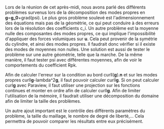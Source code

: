 Lors de la réunion de cet après-midi, nous avons parlé des différents problèmes survenus lors de la décomposition des modes propres en **g**=**g_0**+grad(psi).
Le plus gros problème soulevé est l'adimensionnement des équations mais pas de la géomètrie, ce qui peut conduire à des erreurs lors de la résolution des coefficients c_i.
Un autre problème est la moyenne nulle des composantes des modes propres, ce qui implique l'impossibilité d'appliquer des forces volumiques sur **u**. Cela peut provenir de la symétrie du cylindre, et ainsi des modes propres. Il faudrait donc vérifier si il existe des modes de moyennes non nulles. Une solution est aussi de tester le problème sur une autre géomètrie, telle que la marche.
De la même manière, il faut tester psi avec différentes moyennes, afin de voir le comportements du coefficient Rpk.

Afin de calculer l'erreur sur la condition au bord curll(**g**).**n** et sur les modes propres curll**g**-lambda^2**g**, il faut pouvoir calculer curll**g**. Si on peut calculer curl**g** avec Paraview, il faut utiliser une projection sur les fonctions continues et monter en ordre afin de calculer curll**g**.
Afin de limiter l'utilisation de la mémoire, il faudrait utiliser une décomposition du domaine afin de limiter la taille des problèmes.

Un autre ajout important est le contrôle des différents paramètres du problème, la taille du maillage, le nombre de degré de libertè,... Cela permettra de pouvoir comparer les résultats entre eux précisément.
